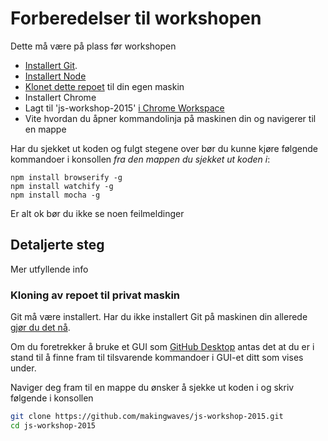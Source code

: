 # Forberedelser til workshopen

Dette må være på plass før workshopen
- [Installert Git](https://git-scm.com/downloads). 
- [Installert Node](https://nodejs.org)
- [Klonet dette repoet](#kloning-av-repoet-til-privat-maskin) til din egen maskin
- Installert Chrome
- Lagt til 'js-workshop-2015' [i Chrome Workspace](https://developer.chrome.com/devtools/docs/workspaces)
- Vite hvordan du åpner kommandolinja på maskinen din og navigerer til en mappe

Har du sjekket ut koden og fulgt stegene over bør du kunne kjøre følgende kommandoer i konsollen _fra den mappen du sjekket ut koden i_:
```
npm install browserify -g 
npm install watchify -g
npm install mocha -g
```
Er alt ok bør du ikke se noen feilmeldinger

## Detaljerte steg

Mer utfyllende info 

### Kloning av repoet til privat maskin

Git må være installert. Har du ikke installert Git på maskinen din allerede [gjør du det nå](https://git-scm.com/downloads). 

Om du foretrekker å bruke et GUI som [GitHub Desktop](https://desktop.github.com) antas det at du er i stand til å finne fram til tilsvarende kommandoer i GUI-et ditt som vises under.

Naviger deg fram til en mappe du ønsker å sjekke ut koden i og skriv følgende i konsollen
```bash
git clone https://github.com/makingwaves/js-workshop-2015.git
cd js-workshop-2015
```

